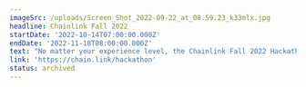 ```yaml
---
imageSrc: /uploads/Screen_Shot_2022-09-22_at_08.59.23_k33mlx.jpg
headline: Chainlink Fall 2022
startDate: '2022-10-14T07:00:00.000Z'
endDate: '2022-11-18T08:00:00.000Z'
text: "No matter your experience level, the Chainlink Fall 2022 Hackathon has the resources and mentorship you need to take your development journey to the next level.\_Win up to 300k in prizes!\n"
link: 'https://chain.link/hackathon'
status: archived
---
```


